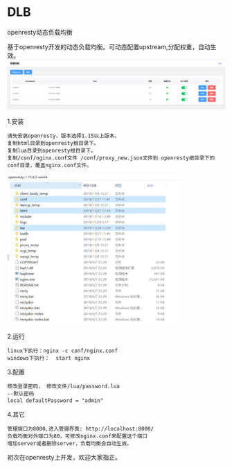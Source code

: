 # DLB
openresty动态负载均衡


基于openresty开发的动态负载均衡。可动态配置upstream,分配权重，自动生效。
<img src="01.png"/>

1.安装

    请先安装openresty，版本选择1.15以上版本。
    复制html目录到openresty根目录下。
    复制lua目录到openresty根目录下。
    复制/conf/nginx.conf文件 /conf/proxy_new.json文件到 openresty根目录下的conf目录，覆盖nginx.conf文件。
   <img src="02.png" style="width:400px;"/>
   
2.运行

    linux下执行：nginx -c conf/nginx.conf   
    windows下执行：  start nginx
   
3.配置

    修改登录密码， 修改文件/lua/password.lua   
    --默认密码   
    local defaultPassword = "admin"
   
4.其它

    管理端口为8000,进入管理界面: http://localhost:8000/
    负载均衡对外端口为80，可修改nginx.conf来配置这个端口
    增加server或者删除server，负载均衡会自动生效。
    
 初次在openresty上开发，欢迎大家指正。
   
